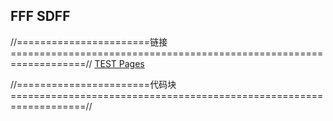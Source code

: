 ## FFF SDFF

//=======================链接===================================================================//
[TEST Pages](https://kamisaer.github.io/helloword/Test/)


//=======================代码块===================================================================//
